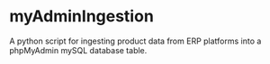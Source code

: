 # myAdminIngestion
A python script for ingesting product data from ERP platforms into a phpMyAdmin mySQL database table.
